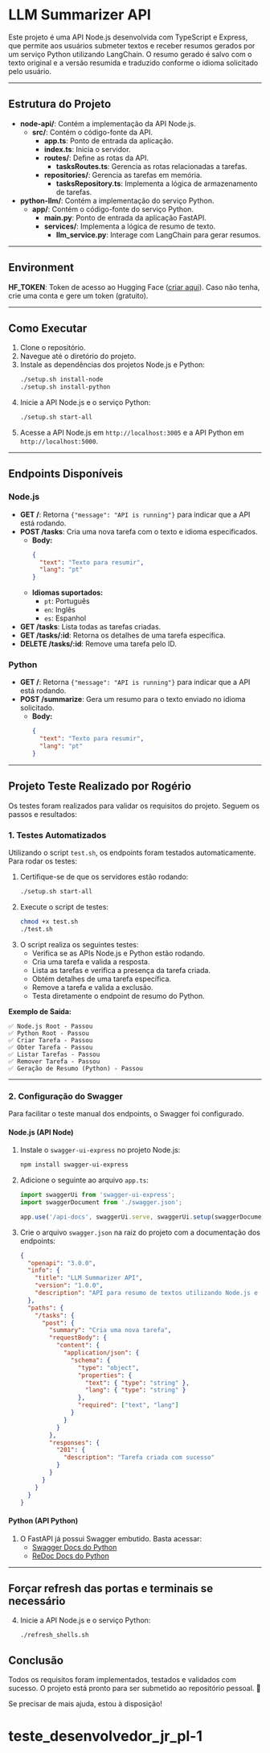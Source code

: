 
# LLM Summarizer API

Este projeto é uma API Node.js desenvolvida com TypeScript e Express, que permite aos usuários submeter textos e receber resumos gerados por um serviço Python utilizando LangChain. O resumo gerado é salvo com o texto original e a versão resumida e traduzido conforme o idioma solicitado pelo usuário.

---

## Estrutura do Projeto

- **node-api/**: Contém a implementação da API Node.js.
  - **src/**: Contém o código-fonte da API.
    - **app.ts**: Ponto de entrada da aplicação.
    - **index.ts**: Inicia o servidor.
    - **routes/**: Define as rotas da API.
      - **tasksRoutes.ts**: Gerencia as rotas relacionadas a tarefas.
    - **repositories/**: Gerencia as tarefas em memória.
      - **tasksRepository.ts**: Implementa a lógica de armazenamento de tarefas.
- **python-llm/**: Contém a implementação do serviço Python.
  - **app/**: Contém o código-fonte do serviço Python.
    - **main.py**: Ponto de entrada da aplicação FastAPI.
    - **services/**: Implementa a lógica de resumo de texto.
      - **llm_service.py**: Interage com LangChain para gerar resumos.

---

## Environment

**HF_TOKEN**: Token de acesso ao Hugging Face ([criar aqui](https://huggingface.co/settings/tokens)). Caso não tenha, crie uma conta e gere um token (gratuito).

---

## Como Executar

1. Clone o repositório.
2. Navegue até o diretório do projeto.
3. Instale as dependências dos projetos Node.js e Python:
   ```bash
   ./setup.sh install-node
   ./setup.sh install-python
   ```
4. Inicie a API Node.js e o serviço Python:
   ```bash
   ./setup.sh start-all
   ```
5. Acesse a API Node.js em `http://localhost:3005` e a API Python em `http://localhost:5000`.

---

## Endpoints Disponíveis

### Node.js

- **GET /**: Retorna `{"message": "API is running"}` para indicar que a API está rodando.
- **POST /tasks**: Cria uma nova tarefa com o texto e idioma especificados.
  - **Body:**  
    ```json
    {
      "text": "Texto para resumir",
      "lang": "pt"
    }
    ```
  - **Idiomas suportados:**  
    - `pt`: Português
    - `en`: Inglês
    - `es`: Espanhol
- **GET /tasks**: Lista todas as tarefas criadas.
- **GET /tasks/:id**: Retorna os detalhes de uma tarefa específica.
- **DELETE /tasks/:id**: Remove uma tarefa pelo ID.

### Python

- **GET /**: Retorna `{"message": "API is running"}` para indicar que a API está rodando.
- **POST /summarize**: Gera um resumo para o texto enviado no idioma solicitado.
  - **Body:**  
    ```json
    {
      "text": "Texto para resumir",
      "lang": "pt"
    }
    ```

---

## Projeto Teste Realizado por Rogério

Os testes foram realizados para validar os requisitos do projeto. Seguem os passos e resultados:

### **1. Testes Automatizados**

Utilizando o script `test.sh`, os endpoints foram testados automaticamente. Para rodar os testes:

1. Certifique-se de que os servidores estão rodando:
   ```bash
   ./setup.sh start-all
   ```
2. Execute o script de testes:
   ```bash
   chmod +x test.sh
   ./test.sh
   ```
3. O script realiza os seguintes testes:
   - Verifica se as APIs Node.js e Python estão rodando.
   - Cria uma tarefa e valida a resposta.
   - Lista as tarefas e verifica a presença da tarefa criada.
   - Obtém detalhes de uma tarefa específica.
   - Remove a tarefa e valida a exclusão.
   - Testa diretamente o endpoint de resumo do Python.

**Exemplo de Saída:**
```
✅ Node.js Root - Passou
✅ Python Root - Passou
✅ Criar Tarefa - Passou
✅ Obter Tarefa - Passou
✅ Listar Tarefas - Passou
✅ Remover Tarefa - Passou
✅ Geração de Resumo (Python) - Passou
```

---

### **2. Configuração do Swagger**

Para facilitar o teste manual dos endpoints, o Swagger foi configurado.

#### Node.js (API Node)
1. Instale o `swagger-ui-express` no projeto Node.js:
   ```bash
   npm install swagger-ui-express
   ```
2. Adicione o seguinte ao arquivo `app.ts`:
   ```typescript
   import swaggerUi from 'swagger-ui-express';
   import swaggerDocument from './swagger.json';

   app.use('/api-docs', swaggerUi.serve, swaggerUi.setup(swaggerDocument));
   ```
3. Crie o arquivo `swagger.json` na raiz do projeto com a documentação dos endpoints:
   ```json
   {
     "openapi": "3.0.0",
     "info": {
       "title": "LLM Summarizer API",
       "version": "1.0.0",
       "description": "API para resumo de textos utilizando Node.js e Python"
     },
     "paths": {
       "/tasks": {
         "post": {
           "summary": "Cria uma nova tarefa",
           "requestBody": {
             "content": {
               "application/json": {
                 "schema": {
                   "type": "object",
                   "properties": {
                     "text": { "type": "string" },
                     "lang": { "type": "string" }
                   },
                   "required": ["text", "lang"]
                 }
               }
             }
           },
           "responses": {
             "201": {
               "description": "Tarefa criada com sucesso"
             }
           }
         }
       }
     }
   }
   ```

#### Python (API Python)
1. O FastAPI já possui Swagger embutido. Basta acessar:
   - [Swagger Docs do Python](http://localhost:5000/docs)
   - [ReDoc Docs do Python](http://localhost:5000/redoc)

---


## Forçar refresh das portas e terminais se necessário
4. Inicie a API Node.js e o serviço Python:
   ```bash
   ./refresh_shells.sh
   ```
## Conclusão

Todos os requisitos foram implementados, testados e validados com sucesso. O projeto está pronto para ser submetido ao repositório pessoal. 🚀

Se precisar de mais ajuda, estou à disposição!
# teste_desenvolvedor_jr_pl-1
